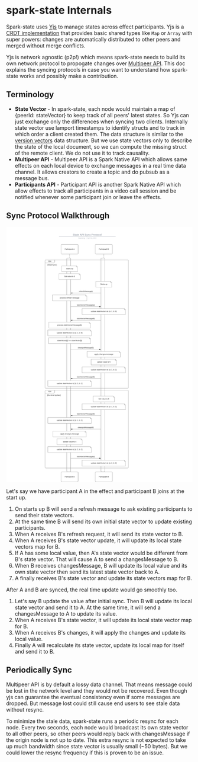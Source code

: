 # spark-state Internals

Spark-state uses [Yjs](https://github.com/yjs/yjs) to manage states across effect participants. Yjs is a [CRDT implementation](https://github.com/yjs/yjs#Yjs-CRDT-Algorithm) that provides basic shared types like `Map` or `Array` with super powers: changes are automatically distributed to other peers and merged without merge conflicts.

Yjs is network agnostic (p2p!) which means spark-state needs to build its own network protocol to propogate changes over [Multipeer API](https://sparkar.facebook.com/ar-studio/learn/documentation/reference/classes/multipeermodule). This doc explains the syncing protocols in case you want to understand how spark-state works and possibly make a contribution.

## Terminology

* **State Vector** - In spark-state, each node would maintain a map of {peerId: stateVector} to keep track of all peers' latest states. So Yjs can just exchange only the differences when syncing two clients. Internally state vector use lamport timestamps to identify structs and to track in which order a client created them. The data structure is similar to the [version vectors](https://en.wikipedia.org/wiki/Version_vector) data structure. But we use state vectors only to describe the state of the local document, so we can compute the missing struct of the remote client. We do not use it to track causality.
* **Multipeer API** - Multipeer API is a Spark Native API which allows same effects on each local device to exchange messages in a real time data channel. It allows creators to create a topic and do pubsub as a message bus.
* **Participants API** - Participant API is another Spark Native API which allow effects to track all participants in a video call session and be notified whenever some participant join or leave the effects.

## Sync Protocol Walkthrough

![sync protocl](./documentation_src/sync-protocol.svg)

Let's say we have participant A in the effect and participant B joins at the start up.

1. On starts up B will send a refresh message to ask existing participants to send their state vectors.
1. At the same time B will send its own initial state vector to update existing participants.
1. When A receives B's refresh request, it will send its state vector to B.
1. When A receives B's state vector update, it will update its local state vectors map for B.
1. If A has some local value, then A's state vector would be different from B's state vector. That will cause A to send a changesMessage to B.
1. When B receives changesMessage, B will update its local value and its own state vector then send its latest state vector back to A.
1. A finally receives B's state vector and update its state vectors map for B.

After A and B are synced, the real time update would go smoothly too.
1. Let's say B update the value after initial sync. Then B will update its local state vector and send it to A. At the same time, it will send a changesMessage to A to update its value.
1. When A receives B's state vector, it will update its local state vector map for B.
1. When A receives B's changes, it will apply the changes and update its local value.
1. Finally A will recalculate its state vector, update its local map for itself and send it to B.

## Periodically Sync

Multipeer API is by default a lossy data channel. That means message could be lost in the network level and they would not be recovered. Even though yjs can guarantee the eventual consistency even if some messages are dropped. But message lost could still cause end users to see stale data without resync.

To minimize the stale data, spark-state runs a periodic resync for each node. Every two seconds, each node would broadcast its own state vector to all other peers, so other peers would reply back with changesMessage if the origin node is not up to date. This extra resync is not expected to take up much bandwidth since state vector is usually small (~50 bytes). But we could lower the resync frequency if this is proven to be an issue.
